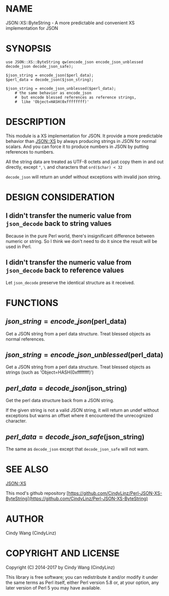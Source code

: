 # NAME

JSON::XS::ByteString - A more predictable and convenient XS implementation for JSON

# SYNOPSIS

    use JSON::XS::ByteString qw(encode_json encode_json_unblessed decode_json decode_json_safe);

    $json_string = encode_json($perl_data);
    $perl_data = decode_json($json_string);

    $json_string = encode_json_unblessed($perl_data);
        # the same behavior as encode_json
        #  but encode blessed references as reference strings,
        #  like 'Object=HASH(0xffffffff)'

# DESCRIPTION

This module is a XS implementation for JSON. It provide a more predictable behavior than [JSON::XS](https://metacpan.org/pod/JSON::XS) by always producing strings in JSON for normal scalars.
And you can force it to produce numbers in JSON by putting references to numbers.

All the string data are treated as UTF-8 octets and just copy them in and out directly, except `"`, `\` and characters that `ord($char) < 32`

`decode_json` will return an undef without exceptions with invalid json string.

# DESIGN CONSIDERATION

## I didn't transfer the numeric value from `json_decode` back to string values

Because in the pure Perl world, there's insignificant difference between numeric or string.
So I think we don't need to do it since the result will be used in Perl.

## I didn't transfer the numeric value from `json_decode` back to reference values

Let `json_decode` preserve the identical structure as it received.

# FUNCTIONS

## $json\_string = encode\_json($perl\_data)

Get a JSON string from a perl data structure. Treat blessed objects as normal references.

## $json\_string = encode\_json\_unblessed($perl\_data)

Get a JSON string from a perl data structure. Treat blessed objects as strings (such as 'Object=HASH(0xffffffff)')

## $perl\_data = decode\_json($json\_string)

Get the perl data structure back from a JSON string.

If the given string is not a valid JSON string, it will return an undef without exceptions but warns an offset where it encountered the unrecognized character.

## $perl\_data = decode\_json\_safe($json\_string)

The same as `decode_json` except that `decode_json_safe` will not warn.

# SEE ALSO

[JSON::XS](https://metacpan.org/pod/JSON::XS)

This mod's github repository [https://github.com/CindyLinz/Perl-JSON-XS-ByteString](https://github.com/CindyLinz/Perl-JSON-XS-ByteString)

# AUTHOR

Cindy Wang (CindyLinz)

# COPYRIGHT AND LICENSE

Copyright (C) 2014-2017 by Cindy Wang (CindyLinz)

This library is free software; you can redistribute it and/or modify
it under the same terms as Perl itself, either Perl version 5.8 or,
at your option, any later version of Perl 5 you may have available.
